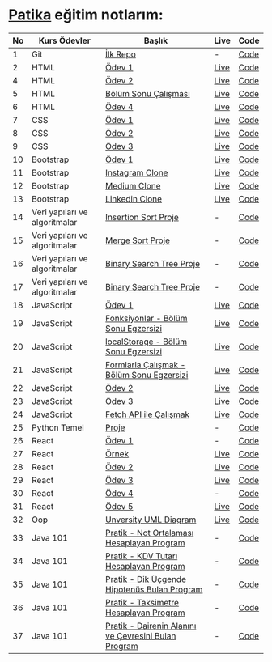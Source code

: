 # [Patika](https://academy.patika.dev/paths) eğitim notlarım:

| No  | Kurs Ödevler                  | Başlık                                                                                                                             | Live                                                                        | Code                                                                                              |
| --- | ----------------------------- | ---------------------------------------------------------------------------------------------------------------------------------- | --------------------------------------------------------------------------- | ------------------------------------------------------------------------------------------------- |
| 1   | Git                           | [İlk Repo](https://academy.patika.dev/courses/git/odev1)                                                                           | -                                                                           | [Code](https://github.com/ulascan54/patika-edu/tree/main/homework-1)                              |
| 2   | HTML                          | [Ödev 1](https://academy.patika.dev/courses/html/odev1)                                                                            | [Live](https://ulascan54.github.io/patika-edu/html/hw-1/)                   | [Code](https://github.com/ulascan54/patika-edu/tree/main/html/hw-1)                               |
| 4   | HTML                          | [Ödev 2](https://academy.patika.dev/courses/html/odev2)                                                                            | [Live](https://ulascan54.github.io/patika-edu/html/hw-2/)                   | [Code](https://github.com/ulascan54/patika-edu/tree/main/html/hw-2)                               |
| 5   | HTML                          | [Bölüm Sonu Çalışması](https://academy.patika.dev/courses/html/bolum-sonu2)                                                        | [Live](https://ulascan54.github.io/patika-edu/html/hw-3/)                   | [Code](https://github.com/ulascan54/patika-edu/tree/main/html/hw-3)                               |
| 6   | HTML                          | [Ödev 4](https://academy.patika.dev/courses/html/odev3)                                                                            | [Live](https://ulascan54.github.io/patika-edu/html/hw-4/)                   | [Code](https://github.com/ulascan54/patika-edu/tree/main/html/hw-4)                               |
| 7   | CSS                           | [Ödev 1](https://academy.patika.dev/courses/css/odev1)                                                                             | [Live](https://ulascan54.github.io/patika-edu/css/1-hw/)                    | [Code](https://github.com/ulascan54/patika-edu/tree/main/css/1-hw)                                |
| 8   | CSS                           | [Ödev 2](https://academy.patika.dev/courses/css/odev2)                                                                             | [Live](https://ulascan54.github.io/patika-edu/css/2-hw/)                    | [Code](https://github.com/ulascan54/patika-edu/tree/main/css/2-hw)                                |
| 9   | CSS                           | [Ödev 3](https://academy.patika.dev/courses/css/odev3)                                                                             | [Live](https://ulascan54.github.io/patika-edu/css/3-hw/)                    | [Code](https://github.com/ulascan54/patika-edu/tree/main/css/3-hw)                                |
| 10  | Bootstrap                     | [Ödev 1](https://academy.patika.dev/courses/bootstrap/odev1)                                                                       | [Live](https://ulascan54.github.io/patika-edu/bootsrap/hw-1)                | [Code](https://github.com/ulascan54/patika-edu/tree/main/bootsrap/hw-1)                           |
| 11  | Bootstrap                     | [Instagram Clone](https://academy.patika.dev/courses/bootstrap/odev2)                                                              | [Live](https://ulascan54.github.io/patika-edu/bootsrap/hw-2)                | [Code](https://github.com/ulascan54/patika-edu/tree/main/bootsrap/hw-2)                           |
| 12  | Bootstrap                     | [Medium Clone](https://academy.patika.dev/courses/bootstrap/klon-calismasi-tek)                                                    | [Live](https://ulascan54.github.io/patika-edu/bootsrap/hw-3)                | [Code](https://github.com/ulascan54/patika-edu/tree/main/bootsrap/hw-3)                           |
| 13  | Bootstrap                     | [Linkedin Clone](https://academy.patika.dev/courses/bootstrap/odev3)                                                               | [Live](https://ulascan54.github.io/patika-edu/bootsrap/hw-4)                | [Code](https://github.com/ulascan54/patika-edu/tree/main/bootsrap/hw-4)                           |
| 14  | Veri yapıları ve algoritmalar | [Insertion Sort Proje](https://academy.patika.dev/courses/veri-yapilari-ve-algoritmalar/insertion-sort-proje)                      | -                                                                           | [Code](https://github.com/ulascan54/patika-edu/tree/main/veri-yapilari-ve-algoritmalar/project-1) |
| 15  | Veri yapıları ve algoritmalar | [Merge Sort Proje](https://academy.patika.dev/courses/veri-yapilari-ve-algoritmalar/merge-sort-proje)                              | -                                                                           | [Code](https://github.com/ulascan54/patika-edu/tree/main/veri-yapilari-ve-algoritmalar/project-2) |
| 16  | Veri yapıları ve algoritmalar | [Binary Search Tree Proje](https://academy.patika.dev/courses/veri-yapilari-ve-algoritmalar/binary-search-tree-proje)              | -                                                                           | [Code](https://github.com/ulascan54/patika-edu/tree/main/veri-yapilari-ve-algoritmalar/project-3) |
| 17  | Veri yapıları ve algoritmalar | [Binary Search Tree Proje](https://academy.patika.dev/courses/veri-yapilari-ve-algoritmalar/binary-search-tree-proje)              | -                                                                           | [Code](https://github.com/ulascan54/patika-edu/tree/main/veri-yapilari-ve-algoritmalar/project-3) |
| 18  | JavaScript                    | [Ödev 1](https://academy.patika.dev/courses/javascript/odev1)                                                                      | [Live](https://ulascan54.github.io/patika-edu/js/hw-1)                      | [Code](https://github.com/ulascan54/patika-edu/tree/main/js/hw-1)                                 |
| 19  | JavaScript                    | [Fonksiyonlar - Bölüm Sonu Egzersizi](https://academy.patika.dev/courses/javascript/fonksiyonlar-bolum-sonu-egzersizi)             | [Live](https://ulascan54.github.io/patika-edu/js/functions-exercise)        | [Code](https://github.com/ulascan54/patika-edu/tree/main/js/functions-exercise)                   |
| 20  | JavaScript                    | [localStorage - Bölüm Sonu Egzersizi](https://academy.patika.dev/courses/javascript/localstorage-bolum-sonu-egzersizi)             | [Live](https://ulascan54.github.io/patika-edu/js/localStorage-exercise)     | [Code](https://github.com/ulascan54/patika-edu/tree/main/js/localStorage-exercise)                |
| 21  | JavaScript                    | [Formlarla Çalışmak - Bölüm Sonu Egzersizi](https://academy.patika.dev/courses/javascript/formlarla-calismak-bolum-sonu-egzersizi) | [Live](https://ulascan54.github.io/patika-edu/js/form-exercise)             | [Code](https://github.com/ulascan54/patika-edu/tree/main/js/form-exercise)                        |
| 22  | JavaScript                    | [Ödev 2](https://academy.patika.dev/courses/javascript/odev2)                                                                      | [Live](https://ulascan54.github.io/patika-edu/js/hw-2)                      | [Code](https://github.com/ulascan54/patika-edu/tree/main/js/hw-2)                                 |
| 23  | JavaScript                    | [Ödev 3](https://academy.patika.dev/courses/javascript/odev3)                                                                      | [Live](https://asian-kitchen-five.vercel.app/)                              | [Code](https://github.com/ulascan54/AsianKitchen)                                                 |
| 24  | JavaScript                    | [Fetch API ile Çalışmak](https://academy.patika.dev/courses/javascript/fetch-api-ile-calismak)                                     | [Live](https://ulascan54.github.io/patika-edu/js/fetch-exercise)            | [Code](https://github.com/ulascan54/patika-edu/tree/main/js/fetch-exercise)                       |
| 25  | Python Temel                  | [Proje](https://academy.patika.dev/courses/python-temel/proje)                                                                     | -                                                                           | [Code](https://github.com/ulascan54/patika-edu/blob/main/python-temel/project/project.py)         |
| 26  | React                         | [Ödev 1](https://academy.patika.dev/courses/react/odev1)                                                                           | -                                                                           | [Code](https://github.com/ulascan54/patika-edu/blob/main/react/projects/1_hw/)                    |
| 27  | React                         | [Örnek](https://academy.patika.dev/courses/react/contacts-app-bolum-sonu-kazanimlari)                                              | [Live](https://64ad33bf39f10413d29f7b09--rococo-dodol-0a0e70.netlify.app/)  | [Code](https://github.com/ulascan54/patika-edu/blob/main/react/projects/2_hw/)                    |
| 28  | React                         | [Ödev 2](https://academy.patika.dev/courses/react/odev2)                                                                           | [Live](https://64ad91ebe16a4a217a101bec--glowing-otter-fbe941.netlify.app/) | [Code](https://github.com/ulascan54/patika-edu/blob/main/react/projects/3_hw/)                    |
| 29  | React                         | [Ödev 3](https://academy.patika.dev/courses/react/odev3)                                                                           | [Live](https://64b2693dbebe496d020a8af7--fancy-faun-30698e.netlify.app/)    | [Code](https://github.com/ulascan54/patika-edu/blob/main/react/projects/4_hw/)                    |
| 30  | React                         | [Ödev 4](https://academy.patika.dev/courses/react/odev5)                                                                           | -                                                                           | [Code](https://github.com/ulascan54/patika-edu/blob/main/react/projects/5_hw/)                    |
| 31  | React                         | [Ödev 5](https://academy.patika.dev/courses/react/odev4)                                                                           | [Live](https://www.npmjs.com/package/6hw-buttons-ulas)                      | [Code](https://github.com/ulascan54/patika-edu/blob/main/react/projects/6_hw/)                    |
| 32  | Oop                           | [Unversity UML Diagram](https://academy.patika.dev/courses/oop/odev-university)                                                    | [Live](https://github.com/ulascan54/patika-edu/blob/main/oop/1hw/hw1.png)   | [Code](https://github.com/ulascan54/patika-edu/blob/main/oop/1hw/)                                |
| 33  | Java 101                      | [Pratik - Not Ortalaması Hesaplayan Program](https://academy.patika.dev/courses/java101/pratik-not-ortalamasi)                     | -                                                                           | [Code](https://github.com/ulascan54/patika-edu/blob/main/java_101/homework/src/CalculateNotes/)   |
| 34  | Java 101                      | [Pratik - KDV Tutarı Hesaplayan Program](https://academy.patika.dev/courses/java101/pratik-kdv-hesaplama)                          | -                                                                           | [Code](https://github.com/ulascan54/patika-edu/blob/main/java_101/homework/src/KdvCalculator/)    |
| 35  | Java 101                      | [Pratik - Dik Üçgende Hipotenüs Bulan Program](https://academy.patika.dev/courses/java101/pratik-hipotenus-bulma)                  | -                                                                           | [Code](https://github.com/ulascan54/patika-edu/blob/main/java_101/homework/src/RightTriangle/)    |
| 36  | Java 101                      | [Pratik - Taksimetre Hesaplayan Program](https://academy.patika.dev/courses/java101/pratik-taksimetre)                             | -                                                                           | [Code](https://github.com/ulascan54/patika-edu/blob/main/java_101/homework/src/CalculateTaxi/)    |
| 37  | Java 101                      | [Pratik - Dairenin Alanını ve Çevresini Bulan Program](https://academy.patika.dev/courses/java101/pratik-daire-alan-cevre)         | -                                                                           | [Code](https://github.com/ulascan54/patika-edu/blob/main/java_101/homework/src/CircleArea/)       |
